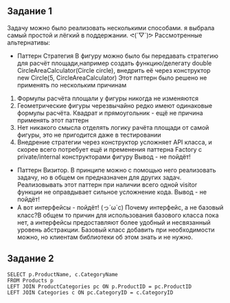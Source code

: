 
## Задание 1

Задачу можно было реализовать несколькими способами. я выбрала самый простой и лёгкий в поддержании. ᕙ(`▽´)ᕗ
Рассмотренные альтернативы: 
 - Паттерн Стратегия
 В фигуру можно было бы передавать стратегию для расчёт площади,например создать функцию/делегату double CircleAreaCalculator(Circle circle), внедрить её через конструктор new Circle(5, CircleAreaCalculator) 
 Этот паттерн было решено не применять по нескольким причинам
  1. Формулы расчёта площали у фигуры никогда не изменяются
  2. Геометрические фигуры черезвычайно редко имеют одинаковые формулы расчёта. Квадрат и прямоугольник - ещё не причина применять этот паттерн
  3. Нет никакого смысла отделять логику рачёта площади от самой фигуры, это не пригодится даже в тестировании
  4. Внедрение стратегии через конструктор усложняет API класса, и скорее всего потребует ещё и пременения паттерна Factory с private/internal конструкторами фигуру
 Вывод - не пойдёт!
- Паттерн Визитор.
В принципе можно с помощью него реализовать задачу, но в общем он предназначен для других задач. Реализовывать этот паттерн при наличии всего одной visitor функции не оправдывает сильное усложнение кода.
 Вывод - не пойдёт!
- А вот интерфейсы - пойдёт! (っ´ω`c)
Почему интерфейс, а не базовый класс?В общем то причин для использования базового класса пока нет, а интерфейсы предоставляют более удобный и несвязанный уровень абстракции. Базовый класс добавить при необходимости можно, но клиентам библиотеки об этом знать и не нужно.

## Задание 2
```
SELECT p.ProductName, c.CategoryName
FROM Products p
LEFT JOIN ProductCategories pc ON p.ProductID = pc.ProductID
LEFT JOIN Categories c ON pc.CategoryID = c.CategoryID
```
